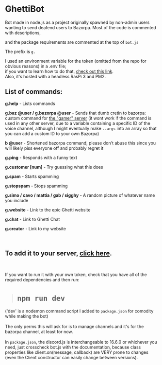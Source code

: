 # GhettiBot
 Bot made in node.js as a project originally spawned by non-admin users wanting to send deafend users to Bazorpa. Most of the code is commented with descriptions,
 
 and the package requirements are commented at the top of `bot.js`
 
 The prefix is `g.`
 
 I used an environment variable for the token (omitted from the repo for obvious reasons) in a .env file; <br> if you want to learn how to do that, [check out this link](https://nodejs.dev/learn/how-to-read-environment-variables-from-nodejs). 
 <br>
 Also, it's hosted with a headless RasPi 3 and PM2.
 <br>
 
 ## List of commands:
 
**g.help** - Lists commands
 
**g.baz @user / g.bazorpa @user** - Sends that dumb cretin to bazorpa: custom command for [the "gamer" server](https://discord.gg/nJQvwGb32g) (it wont work if the command is used in any other server, due to a variable containing a specific ID of the voice channel, although I might eventually make `..args` into an array so that you can add a custom ID to your own Bazorpa)

**b @user** - Shortened bazorpa command, please don't abuse this since you will likely piss everyone off and probably regret it

**g.ping** - Responds with a funny text

**g.customer [num]** - Try guessing what this does

**g.spam** - Starts spamming

**g.stopspam** - Stops spamming

**g.simo / cavo / mattia / gab / sigghy** - A random picture of whatever name you include
 
**g.website** - Link to the epic Ghetti website
 
**g.chat** - Link to Ghetti Chat
 
**g.creator** - Link to my website
 
<br>

## To add it to your server, [click here](https://discord.com/api/oauth2/authorize?client_id=941733393228505158&permissions=16777232&scope=bot).

<br>

If you want to run it with your own token, check that you have all of the required dependencies and then run:
> # `npm run dev` <br>
('dev' is a nodemon command script I added to `package.json` for comodity while making the bot)
<br> 
<br> 
The only perms this will ask for is to manage channels and it's for the bazorpa channel, at least for now.
<br>
<br>
In `package.json`, the discord.js is interchangeable to 16.6.0 or whichever you need, just crosscheck bot.js with the documentation, because class properties like client.on(message, callback) are VERY prone to changes (even the Client constructor can easily change between versions).
